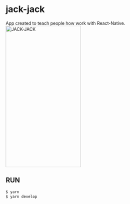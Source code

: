 # jack-jack
App created to teach people how work with React-Native.
<img src="http://www.nishiweb.com.br/icomics/images/upload/368.jpg" alt="JACK-JACK" width="240" height="450">

## RUN
```sh
$ yarn
$ yarn develop
```

